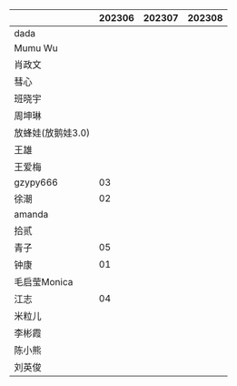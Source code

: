|                   | 202306 | 202307 | 202308 |
| ----------------- | ------ | ------ | ------ |
| dada              |        |        |        |
| Mumu Wu           |        |        |        |
| 肖政文            |        |        |        |
| 彗心              |        |        |        |
| 班晓宇            |        |        |        |
| 周坤琳            |        |        |        |
| 放蜂娃(放鹅娃3.0) |        |        |        |
| 王雄              |        |        |        |
| 王爱梅            |        |        |        |
| gzypy666          | 03      |        |        |
| 徐潮              | 02     |        |        |
| amanda            |        |        |        |
| 拾贰              |        |        |        |
| 青子              | 05       |        |        |
| 钟康              | 01      |        |        |
| 毛启莹Monica      |        |        |        |
| 江志              | 04      |        |        |
| 米粒儿            |        |        |        |
| 李彬霞            |        |        |        |
| 陈小熊            |        |        |        |
| 刘英俊            |        |        |        |